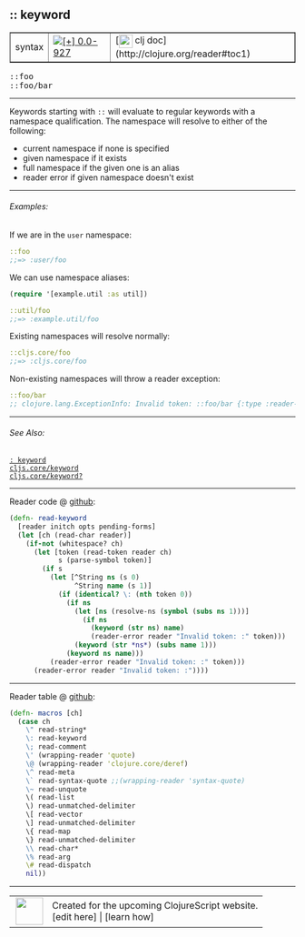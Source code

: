 ## :: keyword



 <table border="1">
<tr>
<td>syntax</td>
<td><a href="https://github.com/cljsinfo/cljs-api-docs/tree/0.0-927"><img valign="middle" alt="[+] 0.0-927" title="Added in 0.0-927" src="https://img.shields.io/badge/+-0.0--927-lightgrey.svg"></a> </td>
<td>
[<img height="24px" valign="middle" src="http://i.imgur.com/1GjPKvB.png"> clj doc](http://clojure.org/reader#toc1)
</td>
</tr>
</table>

<samp>::foo</samp><br>
<samp>::foo/bar</samp><br>

---


Keywords starting with `::` will evaluate to regular keywords with a namespace qualification.
The namespace will resolve to either of the following:

- current namespace if none is specified
- given namespace if it exists
- full namespace if the given one is an alias
- reader error if given namespace doesn't exist

---

###### Examples:

If we are in the `user` namespace:

```clj
::foo
;;=> :user/foo
```

We can use namespace aliases:

```clj
(require '[example.util :as util])

::util/foo
;;=> :example.util/foo
```

Existing namespaces will resolve normally:

```clj
::cljs.core/foo
;;=> :cljs.core/foo
```

Non-existing namespaces will throw a reader exception:

```clj
::foo/bar
;; clojure.lang.ExceptionInfo: Invalid token: ::foo/bar {:type :reader-exception, ...
```

---

###### See Also:

[`: keyword`](syntax_keyword.md)<br>
[`cljs.core/keyword`](cljs.core_keyword.md)<br>
[`cljs.core/keyword?`](cljs.core_keywordQMARK.md)<br>

---





Reader code @ [github](https://github.com/clojure/tools.reader/blob/tools.reader-0.9.2/src/main/clojure/clojure/tools/reader.clj#L337-L355):

```clj
(defn- read-keyword
  [reader initch opts pending-forms]
  (let [ch (read-char reader)]
    (if-not (whitespace? ch)
      (let [token (read-token reader ch)
            s (parse-symbol token)]
        (if s
          (let [^String ns (s 0)
                ^String name (s 1)]
            (if (identical? \: (nth token 0))
              (if ns
                (let [ns (resolve-ns (symbol (subs ns 1)))]
                  (if ns
                    (keyword (str ns) name)
                    (reader-error reader "Invalid token: :" token)))
                (keyword (str *ns*) (subs name 1)))
              (keyword ns name)))
          (reader-error reader "Invalid token: :" token)))
      (reader-error reader "Invalid token: :"))))
```

<!--
Repo - tag - source tree - lines:

 <pre>
tools.reader @ tools.reader-0.9.2
└── src
    └── main
        └── clojure
            └── clojure
                └── tools
                    └── <ins>[reader.clj:337-355](https://github.com/clojure/tools.reader/blob/tools.reader-0.9.2/src/main/clojure/clojure/tools/reader.clj#L337-L355)</ins>
</pre>
-->

---
Reader table @ [github](https://github.com/clojure/tools.reader/blob/tools.reader-0.9.2/src/main/clojure/clojure/tools/reader.clj#L732-L751):

```clj
(defn- macros [ch]
  (case ch
    \" read-string*
    \: read-keyword
    \; read-comment
    \' (wrapping-reader 'quote)
    \@ (wrapping-reader 'clojure.core/deref)
    \^ read-meta
    \` read-syntax-quote ;;(wrapping-reader 'syntax-quote)
    \~ read-unquote
    \( read-list
    \) read-unmatched-delimiter
    \[ read-vector
    \] read-unmatched-delimiter
    \{ read-map
    \} read-unmatched-delimiter
    \\ read-char*
    \% read-arg
    \# read-dispatch
    nil))
```

<!--
Repo - tag - source tree - lines:

 <pre>
tools.reader @ tools.reader-0.9.2
└── src
    └── main
        └── clojure
            └── clojure
                └── tools
                    └── <ins>[reader.clj:732-751](https://github.com/clojure/tools.reader/blob/tools.reader-0.9.2/src/main/clojure/clojure/tools/reader.clj#L732-L751)</ins>
</pre>
-->

---



 <table>
<tr><td>
<img valign="middle" align="right" width="48px" src="http://i.imgur.com/Hi20huC.png">
</td><td>
Created for the upcoming ClojureScript website.<br>
[edit here] | [learn how]
</td></tr></table>

[edit here]:https://github.com/cljsinfo/cljs-api-docs/blob/master/cljsdoc/syntax_keyword-qualify.cljsdoc
[learn how]:https://github.com/cljsinfo/cljs-api-docs/wiki/cljsdoc-files

<!--

This information was too distracting to show to readers, but I'll leave it
commented here since it is helpful to:

- pretty-print the data used to generate this document
- and show how to retrieve that data



The API data for this symbol:

```clj
{:description "Keywords starting with `::` will evaluate to regular keywords with a namespace qualification.\nThe namespace will resolve to either of the following:\n\n- current namespace if none is specified\n- given namespace if it exists\n- full namespace if the given one is an alias\n- reader error if given namespace doesn't exist",
 :ns "syntax",
 :name "keyword-qualify",
 :history [["+" "0.0-927"]],
 :type "syntax",
 :related ["syntax/keyword" "cljs.core/keyword" "cljs.core/keyword?"],
 :full-name-encode "syntax_keyword-qualify",
 :extra-sources ({:code "(defn- read-keyword\n  [reader initch opts pending-forms]\n  (let [ch (read-char reader)]\n    (if-not (whitespace? ch)\n      (let [token (read-token reader ch)\n            s (parse-symbol token)]\n        (if s\n          (let [^String ns (s 0)\n                ^String name (s 1)]\n            (if (identical? \\: (nth token 0))\n              (if ns\n                (let [ns (resolve-ns (symbol (subs ns 1)))]\n                  (if ns\n                    (keyword (str ns) name)\n                    (reader-error reader \"Invalid token: :\" token)))\n                (keyword (str *ns*) (subs name 1)))\n              (keyword ns name)))\n          (reader-error reader \"Invalid token: :\" token)))\n      (reader-error reader \"Invalid token: :\"))))",
                  :title "Reader code",
                  :repo "tools.reader",
                  :tag "tools.reader-0.9.2",
                  :filename "src/main/clojure/clojure/tools/reader.clj",
                  :lines [337 355]}
                 {:code "(defn- macros [ch]\n  (case ch\n    \\\" read-string*\n    \\: read-keyword\n    \\; read-comment\n    \\' (wrapping-reader 'quote)\n    \\@ (wrapping-reader 'clojure.core/deref)\n    \\^ read-meta\n    \\` read-syntax-quote ;;(wrapping-reader 'syntax-quote)\n    \\~ read-unquote\n    \\( read-list\n    \\) read-unmatched-delimiter\n    \\[ read-vector\n    \\] read-unmatched-delimiter\n    \\{ read-map\n    \\} read-unmatched-delimiter\n    \\\\ read-char*\n    \\% read-arg\n    \\# read-dispatch\n    nil))",
                  :title "Reader table",
                  :repo "tools.reader",
                  :tag "tools.reader-0.9.2",
                  :filename "src/main/clojure/clojure/tools/reader.clj",
                  :lines [732 751]}),
 :usage ["::foo" "::foo/bar"],
 :examples [{:id "b0a135",
             :content "If we are in the `user` namespace:\n\n```clj\n::foo\n;;=> :user/foo\n```\n\nWe can use namespace aliases:\n\n```clj\n(require '[example.util :as util])\n\n::util/foo\n;;=> :example.util/foo\n```\n\nExisting namespaces will resolve normally:\n\n```clj\n::cljs.core/foo\n;;=> :cljs.core/foo\n```\n\nNon-existing namespaces will throw a reader exception:\n\n```clj\n::foo/bar\n;; clojure.lang.ExceptionInfo: Invalid token: ::foo/bar {:type :reader-exception, ...\n```"}],
 :full-name "syntax/keyword-qualify",
 :display ":: keyword",
 :clj-doc "http://clojure.org/reader#toc1"}

```

Retrieve the API data for this symbol:

```clj
;; from Clojure REPL
(require '[clojure.edn :as edn])
(-> (slurp "https://raw.githubusercontent.com/cljsinfo/cljs-api-docs/catalog/cljs-api.edn")
    (edn/read-string)
    (get-in [:symbols "syntax/keyword-qualify"]))
```

-->
